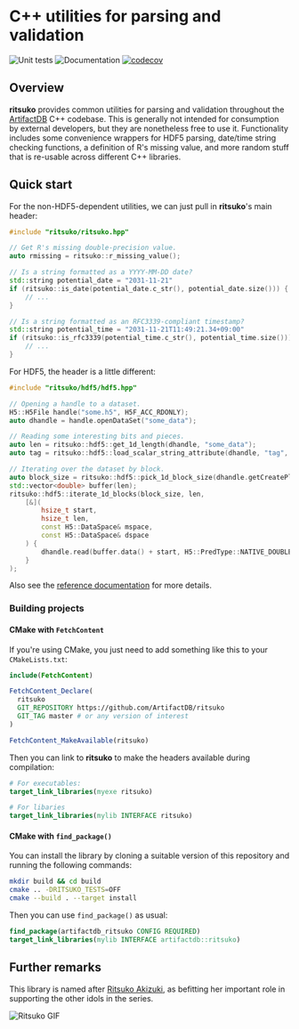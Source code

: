 # C++ utilities for parsing and validation

![Unit tests](https://github.com/ArtifactDB/ritsuko/actions/workflows/run-tests.yaml/badge.svg)
![Documentation](https://github.com/ArtifactDB/ritsuko/actions/workflows/doxygenate.yaml/badge.svg)
[![codecov](https://codecov.io/gh/ArtifactDB/ritsuko/branch/master/graph/badge.svg?token=J3dxS3MtT1)](https://codecov.io/gh/ArtifactDB/ritsuko)

## Overview

**ritsuko** provides common utilities for parsing and validation throughout the [ArtifactDB](https://github.com/ArtifactDB) C++ codebase.
This is generally not intended for consumption by external developers, but they are nonetheless free to use it. 
Functionality includes some convenience wrappers for HDF5 parsing, date/time string checking functions, a definition of R's missing value, 
and more random stuff that is re-usable across different C++ libraries.

## Quick start

For the non-HDF5-dependent utilities, we can just pull in **ritsuko**'s main header:

```cpp
#include "ritsuko/ritsuko.hpp"

// Get R's missing double-precision value.
auto rmissing = ritsuko::r_missing_value();

// Is a string formatted as a YYYY-MM-DD date?
std::string potential_date = "2031-11-21"
if (ritsuko::is_date(potential_date.c_str(), potential_date.size())) {
    // ...
}

// Is a string formatted as an RFC3339-compliant timestamp?
std::string potential_time = "2031-11-21T11:49:21.34+09:00"
if (ritsuko::is_rfc3339(potential_time.c_str(), potential_time.size())) {
    // ...  
}
```

For HDF5, the header is a little different:

```cpp
#include "ritsuko/hdf5/hdf5.hpp"

// Opening a handle to a dataset.
H5::H5File handle("some.h5", H5F_ACC_RDONLY);
auto dhandle = handle.openDataSet("some_data");

// Reading some interesting bits and pieces.
auto len = ritsuko::hdf5::get_1d_length(dhandle, "some_data");
auto tag = ritsuko::hdf5::load_scalar_string_attribute(dhandle, "tag", "some_data");

// Iterating over the dataset by block.
auto block_size = ritsuko::hdf5::pick_1d_block_size(dhandle.getCreatePlist(), len);
std::vector<double> buffer(len);
ritsuko::hdf5::iterate_1d_blocks(block_size, len, 
    [&](
        hsize_t start, 
        hsize_t len, 
        const H5::DataSpace& mspace, 
        const H5::DataSpace& dspace
    ) {
        dhandle.read(buffer.data() + start, H5::PredType::NATIVE_DOUBLE, mspace, dspace);
    }
);
```

Also see the [reference documentation](https://artifactdb.github.io/ritsuko) for more details.

### Building projects

#### CMake with `FetchContent`

If you're using CMake, you just need to add something like this to your `CMakeLists.txt`:

```cmake
include(FetchContent)

FetchContent_Declare(
  ritsuko 
  GIT_REPOSITORY https://github.com/ArtifactDB/ritsuko
  GIT_TAG master # or any version of interest
)

FetchContent_MakeAvailable(ritsuko)
```

Then you can link to **ritsuko** to make the headers available during compilation:

```cmake
# For executables:
target_link_libraries(myexe ritsuko)

# For libaries
target_link_libraries(mylib INTERFACE ritsuko)
```

#### CMake with `find_package()`

You can install the library by cloning a suitable version of this repository and running the following commands:

```sh
mkdir build && cd build
cmake .. -DRITSUKO_TESTS=OFF
cmake --build . --target install
```

Then you can use `find_package()` as usual:

```cmake
find_package(artifactdb_ritsuko CONFIG REQUIRED)
target_link_libraries(mylib INTERFACE artifactdb::ritsuko)
```

## Further remarks

This library is named after [Ritsuko Akizuki](https://myanimelist.net/character/6170/Ritsuko_Akizuki), 
as befitting her important role in supporting the other idols in the series.

![Ritsuko GIF](https://media.tenor.com/I0ED_9E3vnwAAAAd/ritsuko-akizuki-idolmaster.gif)

